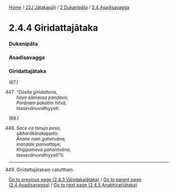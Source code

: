 
[Home](/) / [22J Jātakapāḷi](../../../22J.md) / [2 Dukanipāta](../../2.md) / [2.4 Asadisavagga](../2.4.md)

# 2.4.4 Giridattajātaka

### Dukanipāta

### Asadisavagga

### Giridattajātaka

(67.)

447. _“Dūsito giridattena,_  
_hayo sāmassa paṇḍavo;_  
_Porāṇaṃ pakatiṃ hitvā,_  
_tassevānuvidhiyyati._  


(68.)

448. _Sace ca tanujo poso,_  
_sikharākārakappito;_  
_Ānane naṃ gahetvāna,_  
_maṇḍale parivattaye;_  
_Khippameva pahantvāna,_  
_tassevānuvidhiyyatī”ti._  


---

449. Giridattajātakaṃ catutthaṃ.



[Go to previous page (2.4.3 Vālodakajātaka)](2.4.3.md) / [Go to parent page (2.4 Asadisavagga)](../2.4.md) / [Go to next page (2.4.5 Anabhiratijātaka)](2.4.5.md)


